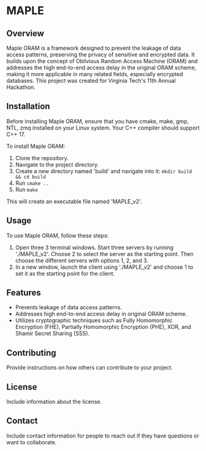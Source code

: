 # MAPLE

## Overview
Maple ORAM is a framework designed to prevent the leakage of data access patterns, preserving the privacy of sensitive and encrypted data. It builds upon the concept of Oblivious Random Access Machine (ORAM) and addresses the high end-to-end access delay in the original ORAM scheme, making it more applicable in many related fields, especially encrypted databases. This project was created for Virginia Tech's 11th Annual Hackathon.

## Installation
Before installing Maple ORAM, ensure that you have cmake, make, gmp, NTL, zmq installed on your Linux system. Your C++ compiler should support C++ 17.

To install Maple ORAM:
1. Clone the repository.
2. Navigate to the project directory.
3. Create a new directory named 'build' and navigate into it: `mkdir build && cd build`
4. Run `cmake ..`
5. Run `make`

This will create an executable file named 'MAPLE_v2'.

## Usage
To use Maple ORAM, follow these steps:
1. Open three 3 terminal windows. Start three servers by running './MAPLE_v2'. Choose 2 to select the server as the starting point.  Then choose the different servers with options 1, 2, and 3.
2. In a new window, launch the client using './MAPLE_v2' and choose 1 to set it as the starting point for the client.

## Features
- Prevents leakage of data access patterns.
- Addresses high end-to-end access delay in original ORAM scheme.
- Utilizes cryptographic techniques such as Fully Homomorphic Encryption (FHE), Partially Homomorphic Encryption (PHE), XOR, and Shamir Secret Sharing (SSS).

## Contributing
Provide instructions on how others can contribute to your project.

## License
Include information about the license.

## Contact
Include contact information for people to reach out if they have questions or want to collaborate.

